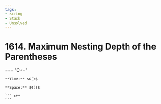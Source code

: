 ```yaml
---
tags:
- String
- Stack
- Unsolved
---
```



# 1614. Maximum Nesting Depth of the Parentheses

=== "C++"

    **Time:** $O()$

    **Space:** $O()$

    ``` c++
    ```